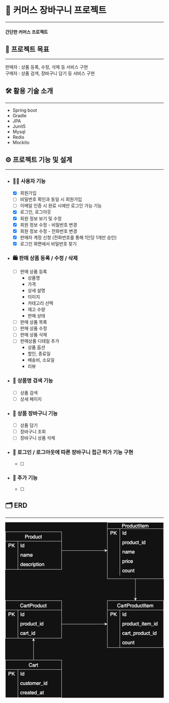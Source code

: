 # 🛒 커머스 장바구니 프로젝트

---

#### 간단한 커머스 프로젝트

## 🎯 프로젝트 목표

---

판매자 : 상품 등록, 수정, 삭제 등 서비스 구현  
구매자 : 상품 검색, 장바구니 담기 등 서비스 구현

## 🛠️ 활용 기술 소개

---

- Spring boot
- Gradle
- JPA
- Junit5
- Mysql
- Redis
- Mockito

## ⚙️ 프로젝트 기능 및 설계

---

- ### 🙋‍♂️ 사용자 기능
  - [x] 회원가입
  - [ ] 비밀번호 확인과 동일 시 회원가입
  - [ ] 이메일 인증 시 완료 시에만 로그인 가능 기능
  - [x] 로그인, 로그아웃
  - [x] 회원 정보 보기 및 수정
  - [x] 회원 정보 수정 - 비밀번호 변경
  - [x] 회원 정보 수정 - 전화번호 변경
  - [x] 판매자 계정 신청 (전화번호를 통해 1인당 1개만 승인)
  - [x] 로그인 화면에서 비밀번호 찾기

- ### 🛍️ 판매 상품 등록 / 수정 / 삭제
  - [ ] 판매 상품 등록
    - 상품명
    - 가격
    - 상세 설명
    - 이미지
    - 카테고리 선택
    - 재고 수량
    - 판매 상태
  - [ ] 판매 상품 목록
  - [ ] 판매 상품 수정
  - [ ] 판매 상품 삭제
  - [ ] 판매상품 디테일 추가
    - 상품 옵션
    - 할인, 종료일
    - 배송비, 소요일
    - 리뷰

- ### 🔎 상품명 검색 기능
  - [ ] 상품 검색
  - [ ] 상세 페이지

- ### 🧺 상품 장바구니 기능
  - [ ] 상품 담기
  - [ ] 장바구니 조회
  - [ ] 장바구니 상품 삭제

- ### 🔄 로그인 / 로그아웃에 따른 장바구니 접근 허가 기능 구현
  - [ ] 

- ### 🌟 추가 기능
  - [ ] 

## 🗂 ERD

---

![ERD](./erd.drawio.png)  